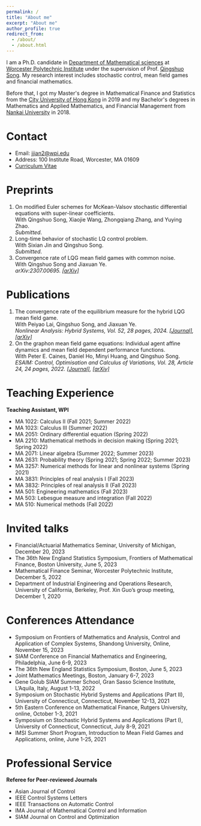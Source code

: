 ```yaml
---
permalink: /
title: "About me"
excerpt: "About me"
author_profile: true
redirect_from: 
  - /about/
  - /about.html
---
```


I am a Ph.D. candidate in [Department of Mathematical sciences](https://www.wpi.edu/academics/departments/mathematical-sciences) at [Worcester Polytechnic Institute](https://www.wpi.edu) under the supervision of Prof. [Qingshuo Song](https://www.wpi.edu/people/faculty/qsong). My research interest includes stochastic control, mean field games and financial mathematics.

Before that, I got my Master's degree in Mathematical Finance and Statistics from the [City University of Hong Kong](https://www.cityu.edu.hk/ma/) in 2019 and my Bachelor's degrees in Mathematics and Applied Mathematics, and Financial Management from [Nankai University](https://en.nankai.edu.cn) in 2018.

Contact
======
- Email: jjian2@wpi.edu
- Address: 100 Institute Road, Worcester, MA 01609
- [Curriculum Vitae](https://github.com/JiaminJIAN/JiaminJian.github.io/blob/master/assets/CV_Jiamin%20Jian.pdf)

Preprints
======
1. On modified Euler schemes for McKean-Valsov stochastic differential equations with super-linear coefficients.  
   With Qingshuo Song, Xiaojie Wang, Zhongqiang Zhang, and Yuying Zhao.  
   *Submitted*.
1. Long-time behavior of stochastic LQ control problem.  
   With Sixian Jin and Qingshuo Song.  
   *Submitted*.
1. Convergence rate of LQG mean field games with common noise.  
   With Qingshuo Song and Jiaxuan Ye.  
   *arXiv:2307.00695. [[arXiv]](https://arxiv.org/abs/2307.00695)*

Publications
======
1. The convergence rate of the equilibrium measure for the hybrid LQG mean field game.  
   With Peiyao Lai, Qingshuo Song, and Jiaxuan Ye.  
   *Nonlinear Analysis: Hybrid Systems, Vol. 52, 28 pages, 2024. [[Journal]](https://www.sciencedirect.com/science/article/pii/S1751570X23001255?dgcid=coauthor), [[arXiv]](https://arxiv.org/abs/2106.04762)*
1. On the graphon mean field game equations: Individual agent affine dynamics and mean field dependent performance functions.  
   With Peter E. Caines, Daniel Ho, Minyi Huang, and Qingshuo Song.  
   *ESAIM: Control, Optimisation and Calculus of Variations, Vol. 28, Article 24, 24 pages, 2022. [[Journal]](https://www.esaim-cocv.org/articles/cocv/pdf/2022/01/cocv210017.pdf), [[arXiv]](https://arxiv.org/abs/2009.12144)*

Teaching Experience
======
**Teaching Assistant, WPI**
- MA 1022: Calculus II (Fall 2021; Summer 2022)
- MA 1023: Calculus III (Summer 2022)
- MA 2051: Ordinary differential equation (Spring 2022)
- MA 2210: Mathematical methods in decision making (Spring 2021; Spring 2022)
- MA 2071: Linear algebra (Summer 2022; Summer 2023)
- MA 2631: Probability theory (Spring 2021; Spring 2022; Summer 2023)
- MA 3257: Numerical methods for linear and nonlinear systems (Spring 2021)
- MA 3831: Principles of real analysis I (Fall 2023)
- MA 3832: Principles of real analysis II (Fall 2023)
- MA 501: Engineering mathematics (Fall 2023)
- MA 503: Lebesgue measure and integration (Fall 2022)
- MA 510: Numerical methods (Fall 2022)

Invited talks
======
- Financial/Actuarial Mathematics Seminar, University of Michigan, December 20, 2023
- The 36th New England Statistics Symposium, Frontiers of Mathematical Finance, Boston University, June
5, 2023
- Mathematical Finance Seminar, Worcester Polytechnic Institute, December 5, 2022
- Department of Industrial Engineering and Operations Research, University of California, Berkeley, Prof. Xin Guo’s group meeting, December 1, 2020

Conferences Attendance
======
- Symposium on Frontiers of Mathematics and Analysis, Control and Application of Complex Systems, Shandong University, Online, November 15, 2023
- SIAM Conference on Financial Mathematics and Engineering, Philadelphia, June 6-9, 2023
- The 36th New England Statistics Symposium, Boston, June 5, 2023
- Joint Mathematics Meetings, Boston, January 6-7, 2023
- Gene Golub SIAM Summer School, Gran Sasso Science Institute, L’Aquila, Italy, August 1-13, 2022
- Symposium on Stochastic Hybrid Systems and Applications (Part II), University of Connecticut, Connecticut, November 12-13, 2021
- 5th Eastern Conference on Mathematical Finance, Rutgers University, online, October 1-3, 2021
- Symposium on Stochastic Hybrid Systems and Applications (Part I), University of Connecticut,
Connecticut, July 8-9, 2021
- IMSI Summer Short Program, Introduction to Mean Field Games and Applications, online, June 1-25, 2021


Professional Service
======
**Referee for Peer-reviewed Journals**
- Asian Journal of Control
- IEEE Control Systems Letters
- IEEE Transactions on Automatic Control
- IMA Journal of Mathematical Control and Information
- SIAM Journal on Control and Optimization






